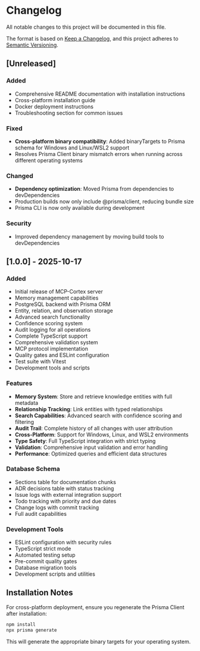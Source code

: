 # Changelog

All notable changes to this project will be documented in this file.

The format is based on [Keep a Changelog](https://keepachangelog.com/en/1.0.0/),
and this project adheres to [Semantic Versioning](https://semver.org/spec/v2.0.0.html).

## [Unreleased]

### Added
- Comprehensive README documentation with installation instructions
- Cross-platform installation guide
- Docker deployment instructions
- Troubleshooting section for common issues

### Fixed
- **Cross-platform binary compatibility**: Added binaryTargets to Prisma schema for Windows and Linux/WSL2 support
- Resolves Prisma Client binary mismatch errors when running across different operating systems

### Changed
- **Dependency optimization**: Moved Prisma from dependencies to devDependencies
- Production builds now only include @prisma/client, reducing bundle size
- Prisma CLI is now only available during development

### Security
- Improved dependency management by moving build tools to devDependencies

## [1.0.0] - 2025-10-17

### Added
- Initial release of MCP-Cortex server
- Memory management capabilities
- PostgreSQL backend with Prisma ORM
- Entity, relation, and observation storage
- Advanced search functionality
- Confidence scoring system
- Audit logging for all operations
- Complete TypeScript support
- Comprehensive validation system
- MCP protocol implementation
- Quality gates and ESLint configuration
- Test suite with Vitest
- Development tools and scripts

### Features
- **Memory System**: Store and retrieve knowledge entities with full metadata
- **Relationship Tracking**: Link entities with typed relationships
- **Search Capabilities**: Advanced search with confidence scoring and filtering
- **Audit Trail**: Complete history of all changes with user attribution
- **Cross-Platform**: Support for Windows, Linux, and WSL2 environments
- **Type Safety**: Full TypeScript integration with strict typing
- **Validation**: Comprehensive input validation and error handling
- **Performance**: Optimized queries and efficient data structures

### Database Schema
- Sections table for documentation chunks
- ADR decisions table with status tracking
- Issue logs with external integration support
- Todo tracking with priority and due dates
- Change logs with commit tracking
- Full audit capabilities

### Development Tools
- ESLint configuration with security rules
- TypeScript strict mode
- Automated testing setup
- Pre-commit quality gates
- Database migration tools
- Development scripts and utilities

## Installation Notes

For cross-platform deployment, ensure you regenerate the Prisma Client after installation:

```bash
npm install
npx prisma generate
```

This will generate the appropriate binary targets for your operating system.